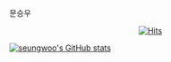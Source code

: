 문승우

<!-- 
HIST : 방문자수 조회
https://hits.seeyoufarm.com
-->
<div align=center>

[![Hits](https://hits.seeyoufarm.com/api/count/incr/badge.svg?url=https%3A%2F%2Fgithub.com%2Fcity1616&count_bg=%23A364E3&title_bg=%23555555&icon=codecademy.svg&icon_color=%23E7E7E7&title=hits&edge_flat=false)](https://hits.seeyoufarm.com)

</div>

[![seungwoo's GitHub stats](https://github-readme-stats.vercel.app/api?username=city1616&show_icons=true&theme=tokyonight)](https://github.com/city1616/github-readme-stats)
